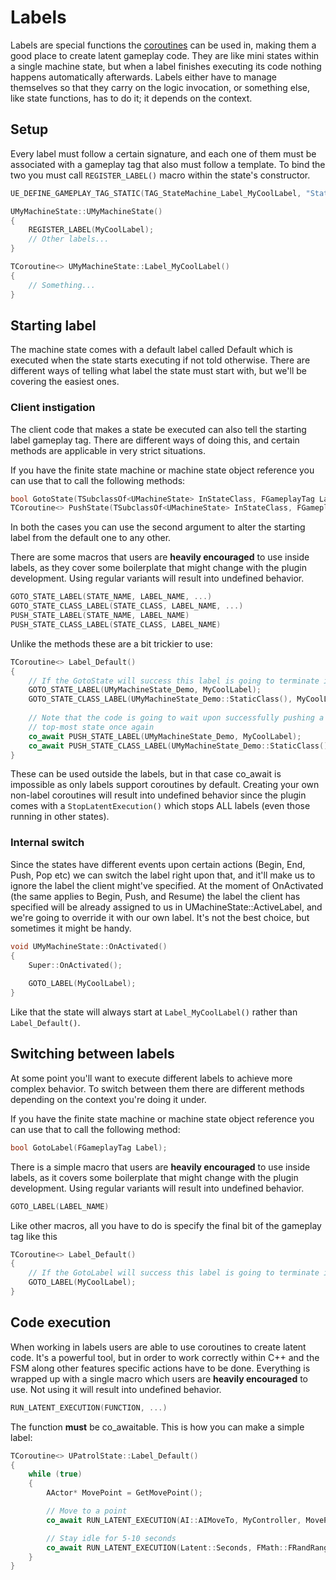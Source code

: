 ﻿# Labels

Labels are special functions the
[coroutines](https://github.com/landelare/ue5coro/blob/be8ad2958221475ec48d8d66ec0512e4ade8b630/Docs/Async.md) can be
used in, making them a good place to create latent gameplay code. They are like mini states within a single machine
state, but when a label finishes executing its code nothing happens automatically afterwards. Labels either have to
manage themselves so that they carry on the logic invocation, or something else, like state functions, has to do it; it
depends on the context.

## Setup

Every label must follow a certain signature, and each one of them must be associated with a gameplay tag that also
must follow a template. To bind the two you must call `REGISTER_LABEL()` macro within the state's constructor.

```c++
UE_DEFINE_GAMEPLAY_TAG_STATIC(TAG_StateMachine_Label_MyCoolLabel, "StateMachine.Label.MyCoolLabel");

UMyMachineState::UMyMachineState()
{
	REGISTER_LABEL(MyCoolLabel);
	// Other labels...
}

TCoroutine<> UMyMachineState::Label_MyCoolLabel()
{
	// Something...
}
```

## Starting label

The machine state comes with a default label called Default which is executed when the state starts executing if not
told otherwise. There are different ways of telling what label the state must start with, but we'll be covering the
easiest ones.

### Client instigation

The client code that makes a state be executed can also tell the starting label gameplay tag. There are different
ways of doing this, and certain methods are applicable in very strict situations.

If you have the finite state machine or machine state object reference you can use that to call the following methods:

```c++
bool GotoState(TSubclassOf<UMachineState> InStateClass, FGameplayTag Label = TAG_StateMachine_Label_Default, bool bForceEvents = true);
TCoroutine<> PushState(TSubclassOf<UMachineState> InStateClass, FGameplayTag Label = TAG_StateMachine_Label_Default, bool* bOutPrematureResult = nullptr);
```

In both the cases you can use the second argument to alter the starting label from the default one to any other.

There are some macros that users are **heavily encouraged** to use inside labels, as they cover some boilerplate that
might change with the plugin development. Using regular variants will result into undefined behavior.

```c++
GOTO_STATE_LABEL(STATE_NAME, LABEL_NAME, ...)
GOTO_STATE_CLASS_LABEL(STATE_CLASS, LABEL_NAME, ...)
PUSH_STATE_LABEL(STATE_NAME, LABEL_NAME)
PUSH_STATE_CLASS_LABEL(STATE_CLASS, LABEL_NAME)
```

Unlike the methods these are a bit trickier to use:

```c++
TCoroutine<> Label_Default()
{
	// If the GotoState will success this label is going to terminate immediately
	GOTO_STATE_LABEL(UMyMachineState_Demo, MyCoolLabel);
	GOTO_STATE_CLASS_LABEL(UMyMachineState_Demo::StaticClass(), MyCoolLabel);
	
	// Note that the code is going to wait upon successfully pushing a new state to the stuck up until we become the 
	// top-most state once again
	co_await PUSH_STATE_LABEL(UMyMachineState_Demo, MyCoolLabel);
	co_await PUSH_STATE_CLASS_LABEL(UMyMachineState_Demo::StaticClass(), MyCoolLabel);
}
```

These can be used outside the labels, but in that case co_await is impossible as only labels support coroutines by
default. Creating your own non-label coroutines will result into undefined behavior since the plugin comes with a
`StopLatentExecution()` which stops ALL labels (even those running in other states).

### Internal switch

Since the states have different events upon certain actions (Begin, End, Push, Pop etc) we can switch the label
right upon that, and it'll make us to ignore the label the client might've specified. At the moment of OnActivated 
(the same applies to Begin, Push, and Resume) the label the client has specified will be already assigned to us in 
UMachineState::ActiveLabel, and we're going to override it with our own label. It's not the best choice, but sometimes 
it might be handy.

```c++
void UMyMachineState::OnActivated()
{
	Super::OnActivated();
	
	GOTO_LABEL(MyCoolLabel);
}
```

Like that the state will always start at `Label_MyCoolLabel()` rather than `Label_Default()`.

## Switching between labels

At some point you'll want to execute different labels to achieve more complex behavior. To switch between them
there are different methods depending on the context you're doing it under.

If you have the finite state machine or machine state object reference you can use that to call the following method:

```c++
bool GotoLabel(FGameplayTag Label);
```

There is a simple macro that users are **heavily encouraged** to use inside labels, as it covers some boilerplate that
might change with the plugin development. Using regular variants will result into undefined behavior.

```c++
GOTO_LABEL(LABEL_NAME)
```

Like other macros, all you have to do is specify the final bit of the gameplay tag like this

```c++
TCoroutine<> Label_Default()
{
	// If the GotoLabel will success this label is going to terminate immediately
	GOTO_LABEL(MyCoolLabel);
}
```

## Code execution

When working in labels users are able to use coroutines to create latent code. It's a powerful tool, but in order to
work correctly within C++ and the FSM along other features specific actions have to be done. Everything is wrapped
up with a single macro which users are **heavily encouraged** to use. Not using it will result into undefined behavior.

```c++
RUN_LATENT_EXECUTION(FUNCTION, ...)
```

The function **must** be co_awaitable. This is how you can make a simple label:

```c++
TCoroutine<> UPatrolState::Label_Default()
{
	while (true)
	{
		AActor* MovePoint = GetMovePoint();

		// Move to a point
		co_await RUN_LATENT_EXECUTION(AI::AIMoveTo, MyController, MovePoint, -1.f, EAIOptionFlag::Disable);

		// Stay idle for 5-10 seconds
		co_await RUN_LATENT_EXECUTION(Latent::Seconds, FMath::FRandRange(5.f, 10.f));
	}
}
```
